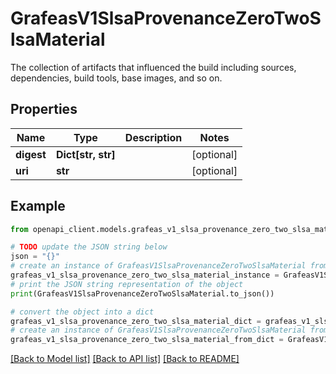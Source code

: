 # GrafeasV1SlsaProvenanceZeroTwoSlsaMaterial

The collection of artifacts that influenced the build including sources, dependencies, build tools, base images, and so on.

## Properties

Name | Type | Description | Notes
------------ | ------------- | ------------- | -------------
**digest** | **Dict[str, str]** |  | [optional] 
**uri** | **str** |  | [optional] 

## Example

```python
from openapi_client.models.grafeas_v1_slsa_provenance_zero_two_slsa_material import GrafeasV1SlsaProvenanceZeroTwoSlsaMaterial

# TODO update the JSON string below
json = "{}"
# create an instance of GrafeasV1SlsaProvenanceZeroTwoSlsaMaterial from a JSON string
grafeas_v1_slsa_provenance_zero_two_slsa_material_instance = GrafeasV1SlsaProvenanceZeroTwoSlsaMaterial.from_json(json)
# print the JSON string representation of the object
print(GrafeasV1SlsaProvenanceZeroTwoSlsaMaterial.to_json())

# convert the object into a dict
grafeas_v1_slsa_provenance_zero_two_slsa_material_dict = grafeas_v1_slsa_provenance_zero_two_slsa_material_instance.to_dict()
# create an instance of GrafeasV1SlsaProvenanceZeroTwoSlsaMaterial from a dict
grafeas_v1_slsa_provenance_zero_two_slsa_material_from_dict = GrafeasV1SlsaProvenanceZeroTwoSlsaMaterial.from_dict(grafeas_v1_slsa_provenance_zero_two_slsa_material_dict)
```
[[Back to Model list]](../README.md#documentation-for-models) [[Back to API list]](../README.md#documentation-for-api-endpoints) [[Back to README]](../README.md)


